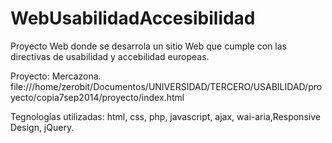 WebUsabilidadAccesibilidad
==========================

Proyecto Web donde se desarrola un sitio Web que cumple con las directivas de usabilidad y accebilidad europeas.

Proyecto: Mercazona.
file:///home/zerobit/Documentos/UNIVERSIDAD/TERCERO/USABILIDAD/proyecto/copia7sep2014/proyecto/index.html

Tegnologías utilizadas: html, css, php, javascript, ajax, wai-aria,Responsive Design, jQuery.
